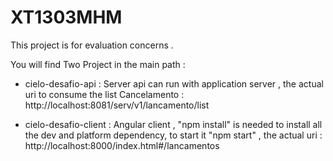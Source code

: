 # XT1303MHM
This project is for evaluation concerns .

You will find Two Project in the main path : 
   
   - cielo-desafio-api : Server api can run with application server ,
     the actual uri to consume the list Cancelamento : http://localhost:8081/serv/v1/lancamento/list
   
   - cielo-desafio-client : Angular client , "npm install" is needed to install all the dev and platform dependency,
      to start it "npm start" , the actual uri : http://localhost:8000/index.html#/lancamentos

